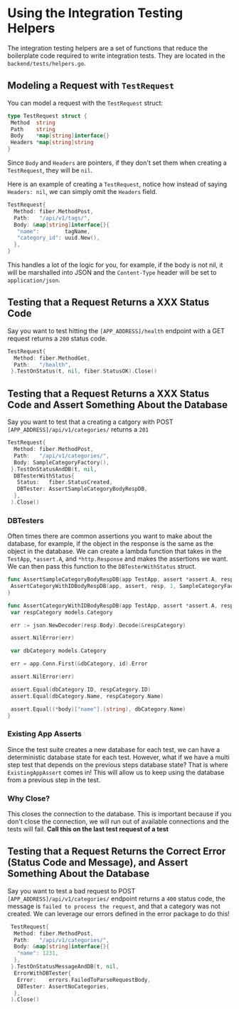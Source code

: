 # Using the Integration Testing Helpers

The integration testing helpers are a set of functions that reduce the boilerplate code required to write integration tests. They are located in the `backend/tests/helpers.go`.

## Modeling a Request with `TestRequest`

You can model a request with the `TestRequest` struct:

```go
type TestRequest struct {
 Method  string
 Path    string
 Body    *map[string]interface{}
 Headers *map[string]string
}
```

Since `Body` and `Headers` are pointers, if they don't set them when creating a `TestRequest`, they will be `nil`.

Here is an example of creating a `TestRequest`, notice how instead of saying `Headers: nil`, we can simply omit the `Headers` field.

```go
TestRequest{
  Method: fiber.MethodPost,
  Path:   "/api/v1/tags/",
  Body: &map[string]interface{}{
   "name":        tagName,
   "category_id": uuid.New(),
  },
}
```

This handles a lot of the logic for you, for example, if the body is not nil, it will be marshalled into JSON and the `Content-Type` header will be set to `application/json`.

## Testing that a Request Returns a XXX Status Code

Say you want to test hitting the `[APP_ADDRESS]/health` endpoint with a GET request returns a `200` status code.

```go
TestRequest{
  Method: fiber.MethodGet,
  Path:   "/health",
 }.TestOnStatus(t, nil, fiber.StatusOK).Close()
```

## Testing that a Request Returns a XXX Status Code and Assert Something About the Database

Say you want to test that a creating a catgory with POST `[APP_ADDRESS]/api/v1/categories/` returns a `201`

```go
TestRequest{
  Method: fiber.MethodPost,
  Path:   "/api/v1/categories/",
  Body: SampleCategoryFactory(),
 }.TestOnStatusAndDB(t, nil,
  DBTesterWithStatus{
   Status:   fiber.StatusCreated,
   DBTester: AssertSampleCategoryBodyRespDB,
  },
 ).Close()
```

### DBTesters

Often times there are common assertions you want to make about the database, for example, if the object in the response is the same as the object in the database. We can create a lambda function that takes in the `TestApp`, `*assert.A`, and `*http.Response` and makes the assertions we want. We can then pass this function to the `DBTesterWithStatus` struct.

```go
func AssertSampleCategoryBodyRespDB(app TestApp, assert *assert.A, resp *http.Response) {
 AssertCategoryWithIDBodyRespDB(app, assert, resp, 1, SampleCategoryFactory())
}

func AssertCategoryWithIDBodyRespDB(app TestApp, assert *assert.A, resp *http.Response, id uint, body *map[string]interface{}) {
 var respCategory models.Category

 err := json.NewDecoder(resp.Body).Decode(&respCategory)

 assert.NilError(err)

 var dbCategory models.Category

 err = app.Conn.First(&dbCategory, id).Error

 assert.NilError(err)

 assert.Equal(dbCategory.ID, respCategory.ID)
 assert.Equal(dbCategory.Name, respCategory.Name)

 assert.Equal((*body)["name"].(string), dbCategory.Name)
}
```

### Existing App Asserts

Since the test suite creates a new database for each test, we can have a deterministic database state for each test. However, what if we have a multi step test that depends on the previous steps database state? That is where `ExistingAppAssert` comes in! This will allow us to keep using the database from a previous step in the test.

### Why Close?

This closes the connection to the database. This is important because if you don't close the connection, we will run out of available connections and the tests will fail. **Call this on the last test request of a test**

## Testing that a Request Returns the Correct Error (Status Code and Message), and Assert Something About the Database

Say you want to test a bad request to POST `[APP_ADDRESS]/api/v1/categories/` endpoint returns a `400` status code, the message is `failed to process the request`, and that a category was not created. We can leverage our errors defined in the error package to do this!

```go
 TestRequest{
  Method: fiber.MethodPost,
  Path:   "/api/v1/categories/",
  Body: &map[string]interface{}{
   "name": 1231,
  },
 }.TestOnStatusMessageAndDB(t, nil,
  ErrorWithDBTester{
   Error:    errors.FailedToParseRequestBody,
   DBTester: AssertNoCategories,
  },
 ).Close()
```
